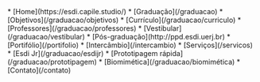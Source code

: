 <div class="nav" markdown=1>
*   [Home](https://esdi.capile.studio/)
*   [Graduação](/graduacao)
    *    [Objetivos](/graduacao/objetivos)
    *    [Currículo](/graduacao/curriculo)
    *    [Professores](/graduacao/professores)
    *    [Vestibular](/graduacao/vestibular)
*   [Pós-graduação](http://ppd.esdi.uerj.br)
*   [Portifólio](/portifolio)
*   [Intercâmbio](/intercambio)
*   [Serviços](/servicos)
    *    [Esdi Jr](/graduacao/esdijr)
    *    [Prototipagem rápida](/graduacao/prototipagem)
    *    [Biomimética](/graduacao/biomimética)
*   [Contato](/contato)
</div>

